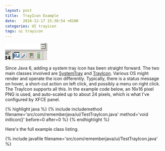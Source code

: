 ```yaml
---
layout: post
title:  TrayIcon Example
date:   2016-12-17 15:30:54 +0100
categories: UI trayicon
tags: ui trayicon
---
```


![Tray Icon](/assets/trayicon.png)

Since Java 6, adding a system tray icon has been straight forward. The two main classes involved are [SystemTray][ST] and [TrayIcon][TI]. Various OS might render and operate the icon differently. Typically, there is a status message on hover, a short-cut action on left click, and possibly a menu on right click. The TrayIcon supports all this. In the example code below, an 16x16 pixel PNG is used, and auto-scaled up to about 24 pixels, which is what I've configured by XFCE panel.

{% highlight java %}
{% include includemethod filename='src/com/rememberjava/ui/TestTrayIcon.java' method='void initIcon()' before=0  after=0 %}
{% endhighlight %}

Here's the full example class listing.

{% include javafile filename='src/com/rememberjava/ui/TestTrayIcon.java' %}

[ST]: https://docs.oracle.com/javase/8/docs/api/java/awt/SystemTray.html
[TI]: https://docs.oracle.com/javase/8/docs/api/java/awt/TrayIcon.html



